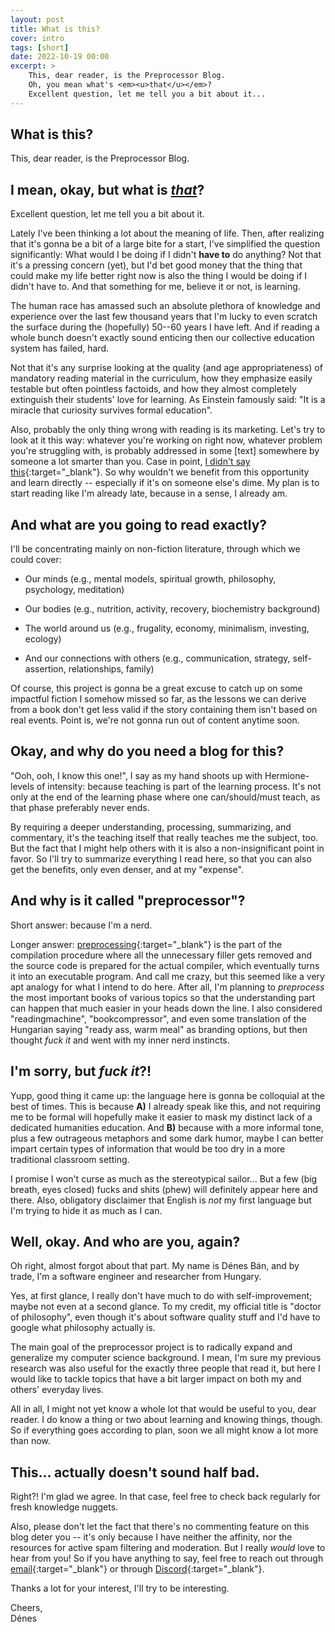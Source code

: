 ```yaml
---
layout: post
title: What is this?
cover: intro
tags: [short]
date: 2022-10-19 00:00
excerpt: >
    This, dear reader, is the Preprocessor Blog.
    Oh, you mean what's <em><u>that</u></em>?
    Excellent question, let me tell you a bit about it...
---
```


## What is this?

This, dear reader, is the Preprocessor Blog.

## I mean, okay, but what is <em><u>that</u></em>?

Excellent question, let me tell you a bit about it.

Lately I've been thinking a lot about the meaning of life.
Then, after realizing that it's gonna be a bit of a large bite for a start, I've simplified the question significantly: What would I be doing if I didn't **have to** do anything?
Not that it's a pressing concern (yet), but I'd bet good money that the thing that could make my life better right now is also the thing I would be doing if I didn't have to.
And that something for me, believe it or not, is learning.

The human race has amassed such an absolute plethora of knowledge and experience over the last few thousand years that I'm lucky to even scratch the surface during the (hopefully) 50--60 years I have left.
And if reading a whole bunch doesn't exactly sound enticing then our collective education system has failed, hard.

Not that it's any surprise looking at the quality (and age appropriateness) of mandatory reading material in the curriculum, how they emphasize easily testable but often pointless factoids, and how they almost completely extinguish their students' love for learning.
As Einstein famously said: "It is a miracle that curiosity survives formal education".

Also, probably the only thing wrong with reading is its marketing.
Let's try to look at it this way: whatever you're working on right now, whatever problem you're struggling with, is probably addressed in some [text] somewhere by someone a lot smarter than you.
Case in point, [I didn't say this](https://ryanholiday.net/how-to-read-more-a-lot-more/){:target="_blank"}.
So why wouldn't we benefit from this opportunity and learn directly -- especially if it's on someone else's dime.
My plan is to start reading like I'm already late, because in a sense, I already am.



## And what are you going to read exactly?

I'll be concentrating mainly on non-fiction literature, through which we could cover:

- Our minds (e.g., mental models, spiritual growth, philosophy, psychology, meditation)

- Our bodies (e.g., nutrition, activity, recovery, biochemistry background)

- The world around us (e.g., frugality, economy, minimalism, investing, ecology)

- And our connections with others (e.g., communication, strategy, self-assertion, relationships, family)

Of course, this project is gonna be a great excuse to catch up on some impactful fiction I somehow missed so far, as the lessons we can derive from a book don't get less valid if the story containing them isn't based on real events.
Point is, we're not gonna run out of content anytime soon.



## Okay, and why do you need a blog for this?

"Ooh, ooh, I know this one!", I say as my hand shoots up with Hermione-levels of intensity: because teaching is part of the learning process.
It's not only at the end of the learning phase where one can/should/must teach, as that phase preferably never ends.

By requiring a deeper understanding, processing, summarizing, and commentary, it's the teaching itself that really teaches me the subject, too.
But the fact that I might help others with it is also a non-insignificant point in favor.
So I'll try to summarize everything I read here, so that you can also get the benefits, only even denser, and at my "expense".



## And why is it called "preprocessor"?

Short answer: because I'm a nerd.

Longer answer: [preprocessing](https://en.wikipedia.org/wiki/Preprocessor){:target="_blank"} is the part of the compilation procedure where all the unnecessary filler gets removed and the source code is prepared for the actual compiler, which eventually turns it into an executable program.
And call me crazy, but this seemed like a very apt analogy for what I intend to do here.
After all, I'm planning to *preprocess* the most important books of various topics so that the understanding part can happen that much easier in your heads down the line.
I also considered "readingmachine", "bookcompressor", and even some translation of the Hungarian saying "ready ass, warm meal" as branding options, but then thought *fuck it* and went with my inner nerd instincts.


## I'm sorry, but *fuck it*?!

Yupp, good thing it came up: the language here is gonna be colloquial at the best of times.
This is because **A)** I already speak like this, and not requiring me to be formal will hopefully make it easier to mask my distinct lack of a dedicated humanities education.
And **B)** because with a more informal tone, plus a few outrageous metaphors and some dark humor, maybe I can better impart certain types of information that would be too dry in a more traditional classroom setting.

I promise I won't curse as much as the stereotypical sailor... But a few (big breath, eyes closed) fucks and shits (phew) will definitely appear here and there.
Also, obligatory disclaimer that English is *not* my first language but I'm trying to hide it as much as I can.


## Well, okay. And who are you, again?

Oh right, almost forgot about that part.
My name is Dénes Bán, and by trade, I'm a software engineer and researcher from Hungary.

Yes, at first glance, I really don't have much to do with self-improvement; maybe not even at a second glance.
To my credit, my official title is "doctor of philosophy", even though it's about software quality stuff and I'd have to google what philosophy actually is.

The main goal of the preprocessor project is to radically expand and generalize my computer science background.
I mean, I'm sure my previous research was also useful for the exactly three people that read it, but here I would like to tackle topics that have a bit larger impact on both my and others' everyday lives.

All in all, I might not yet know a whole lot that would be useful to you, dear reader.
I do know a thing or two about learning and knowing things, though.
So if everything goes according to plan, soon we all might know a lot more than now.



## This... actually doesn't sound half bad.

Right?! I'm glad we agree.
In that case, feel free to check back regularly for fresh knowledge nuggets.

Also, please don't let the fact that there's no commenting feature on this blog deter you -- it's only because I have neither the affinity, nor the resources for active spam filtering and moderation.
But I really *would* love to hear from you!
So if you have anything to say, feel free to reach out through [email](mailto:hello@preprocessor.blog){:target="_blank"} or through [Discord](https://discord.gg/xJet2GdBqu){:target="_blank"}.

Thanks a lot for your interest, I'll try to be interesting.

Cheers, <br />
Dénes
